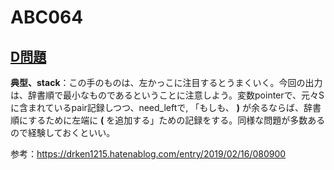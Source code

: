 # ABC064

## [D問題](https://atcoder.jp/contests/abc064/submissions/12485147)
**典型、stack**：この手のものは、左かっこに注目するとうまくいく。今回の出力は、辞書順で最小なものであるということに注意しよう。変数pointerで、元々Sに含まれているpair記録しつつ、need_leftで,
「もしも、 **)** が余るならば、辞書順にするために左端に **(** を追加する」ための記録をする。同様な問題が多数あるので経験しておくといい。

参考：https://drken1215.hatenablog.com/entry/2019/02/16/080900